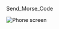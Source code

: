 Send_Morse_Code

![Phone screen](https://github.com/KamilSuchanek95/send_morse_code/blob/master/udany-10hz-co_5ąty.jpg)
